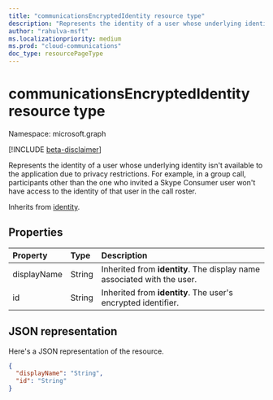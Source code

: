 ```yaml
--- 
title: "communicationsEncryptedIdentity resource type"
description: "Represents the identity of a user whose underlying identity isn't available to the application due to privacy restrictions."
author: "rahulva-msft"
ms.localizationpriority: medium
ms.prod: "cloud-communications"
doc_type: resourcePageType
---
```


# communicationsEncryptedIdentity resource type

Namespace: microsoft.graph

[!INCLUDE [beta-disclaimer](../../includes/beta-disclaimer.md)]

Represents the identity of a user whose underlying identity isn't available to the application due to privacy restrictions. For example, in a group call, participants other than the one who invited a Skype Consumer user won't have access to the identity of that user in the call roster.

Inherits from [identity](identity.md).

## Properties

| Property                       | Type                        | Description   |
| :----------------------------- | :---------------------------| :-------------|
| displayName | String | Inherited from **identity**. The display name associated with the user. |
| id | String | Inherited from **identity**. The user's encrypted identifier. |

## JSON representation

Here's a JSON representation of the resource.

<!-- {
  "blockType": "resource",
  "@odata.type": "microsoft.graph.communicationsEncryptedIdentity",
  "optionalProperties": [
    "displayName"
  ],
} -->
```json
{
  "displayName": "String",
  "id": "String"
}
```
